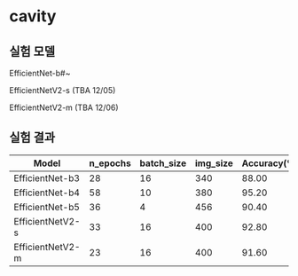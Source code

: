 # cavity

## 실험 모델
EfficientNet-b#~

EfficientNetV2-s (TBA 12/05)

EfficientNetV2-m (TBA 12/06)

## 실험 결과
|Model|n_epochs|batch_size|img_size|Accuracy(%)|
|--|--|--|--|--|
|EfficientNet-b3|28|16|340|88.00|
|EfficientNet-b4|58|10|380|95.20|
|EfficientNet-b5|36|4|456|90.40|
|EfficientNetV2-s|33|16|400|92.80|
|EfficientNetV2-m|23|16|400|91.60|
